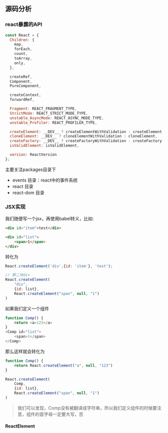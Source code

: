 ## 源码分析

### react暴露的API

```javascript
const React = {
  Children: {
    map,
    forEach,
    count,
    toArray,
    only,
  },

  createRef,
  Component,
  PureComponent,

  createContext,
  forwardRef,

  Fragment: REACT_FRAGMENT_TYPE,
  StrictMode: REACT_STRICT_MODE_TYPE,
  unstable_AsyncMode: REACT_ASYNC_MODE_TYPE,
  unstable_Profiler: REACT_PROFILER_TYPE,

  createElement: __DEV__ ? createElementWithValidation : createElement,
  cloneElement: __DEV__ ? cloneElementWithValidation : cloneElement,
  createFactory: __DEV__ ? createFactoryWithValidation : createFactory,
  isValidElement: isValidElement,

  version: ReactVersion
};
```





主要关注packages目录下

+ events 目录：react中的事件系统
+ react 目录
+ react-dom 目录

### JSX实现

我们随便写一个jsx，再使用babel转义，比如:

```html
<div id="item">test</div>

<div id="list">
    <span>1</span>
</div>
```

转化为

```javascript
React.createElement('div',{id: 'item'}, 'test');

// 第二块div
React.createElement(
	"div",
    {id: list},
    React.createElement("span", null, "1")
)
```

如果我们定义一个组件

```javascript
function Comp() {
    return <a>123</a>
}
<Comp id="list">
    <span>1</span>
</Comp>
```

那么这样就会转化为

```javascript
function Comp() {
    return React.createElement("a", null, "123")
}

React.createElement(
	Comp,
    {id: list},
    React.createElement("span", null, "1")
)
```

> 我们可以发现，Comp没有被翻译成字符串，所以我们定义组件的时候要注意，组件的首字母一定要大写，否

#### ReactElement

